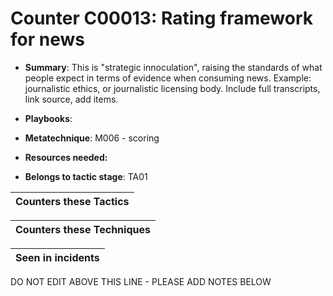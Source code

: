 # Counter C00013: Rating framework for news

* **Summary**: This is "strategic innoculation", raising the standards of what people expect in terms of evidence when consuming news. Example: journalistic ethics, or journalistic licensing body.  Include full transcripts, link source, add items. 

* **Playbooks**: 

* **Metatechnique**: M006 - scoring

* **Resources needed:** 

* **Belongs to tactic stage**: TA01


| Counters these Tactics |
| ---------------------- |



| Counters these Techniques |
| ------------------------- |



| Seen in incidents |
| ----------------- |


DO NOT EDIT ABOVE THIS LINE - PLEASE ADD NOTES BELOW
